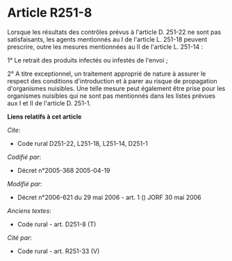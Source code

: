 # Article R251-8

Lorsque les résultats des contrôles prévus à l'article D. 251-22 ne sont pas satisfaisants, les agents mentionnés au I de
l'article L. 251-18 peuvent prescrire, outre les mesures mentionnées au II de l'article L. 251-14 :

1° Le retrait des produits infectés ou infestés de l'envoi ;

2° A titre exceptionnel, un traitement approprié de nature à assurer le respect des conditions d'introduction et à parer au
risque de propagation d'organismes nuisibles. Une telle mesure peut également être prise pour les organismes nuisibles qui ne
sont pas mentionnés dans les listes prévues aux I et II de l'article D. 251-1.

**Liens relatifs à cet article**

_Cite_:

  - Code rural D251-22, L251-18, L251-14, D251-1

_Codifié par_:

  - Décret n°2005-368 2005-04-19

_Modifié par_:

  - Décret n°2006-621 du 29 mai 2006 - art. 1 () JORF 30 mai 2006

_Anciens textes_:

  - Code rural - art. D251-8 (T)

_Cité par_:

  - Code rural - art. R251-33 (V)
